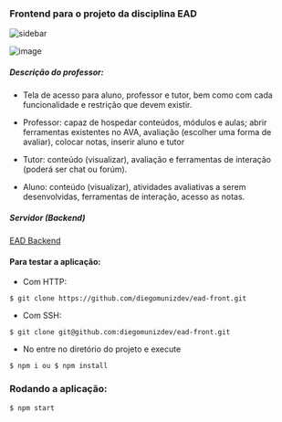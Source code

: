 ### Frontend para o projeto da disciplina EAD

![sidebar](https://user-images.githubusercontent.com/26802818/99861731-d59df900-2b75-11eb-87c3-7f1df048b1bc.png)

![image](https://user-images.githubusercontent.com/26802818/99861772-0b42e200-2b76-11eb-9805-ad534b1de9cc.png)

##### Descrição do professor:
 - Tela de acesso para aluno, professor e tutor, bem como com cada funcionalidade e restrição que devem existir. 

 - Professor: capaz de hospedar conteúdos, módulos e aulas; abrir ferramentas existentes no AVA, avaliação (escolher uma forma de avaliar), colocar notas, inserir aluno e tutor

 - Tutor: conteúdo (visualizar), avaliação e ferramentas de interação (poderá ser chat ou forúm).

 - Aluno: conteúdo (visualizar), atividades avaliativas a serem desenvolvidas, ferramentas de interação, acesso as notas.
 
 ##### Servidor (Backend)
 
 [EAD Backend](https://github.com/diegomunizdev/ead-back)
 
 #### Para testar a aplicação:
 
  - Com HTTP:
 ```
 $ git clone https://github.com/diegomunizdev/ead-front.git
 ``` 
 
  - Com SSH:
 ```
 $ git clone git@github.com:diegomunizdev/ead-front.git
 ```
 
 - No entre no diretório do projeto e execute
 
 ```
 $ npm i ou $ npm install
 ```
 
 ### Rodando a aplicação:
 
 `$ npm start`
